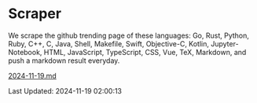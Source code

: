 # Scraper

We scrape the github trending page of these languages: Go, Rust, Python, Ruby, C++, C, Java, Shell, Makefile, Swift, Objective-C, Kotlin, Jupyter-Notebook, HTML, JavaScript, TypeScript, CSS, Vue, TeX, Markdown, and push a markdown result everyday.

[2024-11-19.md](https://github.com/cumthxy/github-trending-backup/blob/master/2024-11-19.md)

Last Updated: 2024-11-19 02:00:13